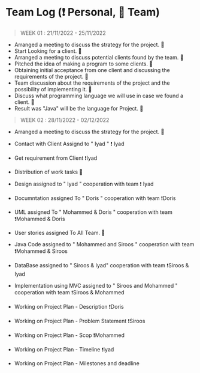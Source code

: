 # Team Log (❗ Personal, 🔰 Team)

> WEEK 01 :   21/11/2022 - 25/11/2022
- Arranged a meeting to discuss the strategy for the project. 🔰 
- Start Looking for a client. 🔰 
- Arranged a meeting to discuss potential clients found by the team. 🔰 
- Pitched the idea of making a program to some clients. 🔰
- Obtaining initial acceptance from one client and discussing the requirements of the project. 🔰
- Team discussion about the requirements of the project and the possibility of implementing it. 🔰
- Discuss what programming language we will use in case we found a client. 🔰 
- Result was "Java" will be the language for Project. 🔰 

> WEEK 02 :   28/11/2022 - 02/12/2022
- Arranged a meeting to discuss the strategy for the project.  🔰
- Contact with Client Assignd to " Iyad " ❗ Iyad
- Get requirement from Client ❗Iyad

- Distribution of work tasks  🔰
- Design assigned to " Iyad " cooperation with team ❗ Iyad
- Documntation assigned To " Doris " cooperation with team ❗Doris
- UML assigned To " Mohammed & Doris " cooperation with team ❗Mohammed & Doris
- User stories assigned To All Team. 🔰
- Java Code assigned to " Mohammed and Siroos " cooperation with team ❗Mohammed & Siroos
- DataBase assigned to " Siroos & Iyad" cooperation with team ❗Siroos & Iyad
- Implementation using MVC assigned to " Siroos and Mohammed " cooperation with team ❗Siroos & Mohammed
- Working on Project Plan - Description ❗Doris
- Working on Project Plan - Problem Statement  ❗Siroos
- Working on Project Plan - Scop  ❗Mohammed
- Working on Project Plan - Timeline  ❗Iyad
- Working on Project Plan - Milestones and deadline  
